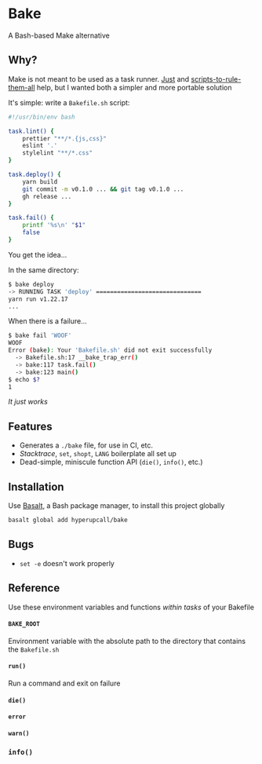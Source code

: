 # Bake

A Bash-based Make alternative

## Why?

Make is not meant to be used as a task runner. [Just](https://github.com/casey/just) and [scripts-to-rule-them-all](https://github.com/github/scripts-to-rule-them-all) help, but I wanted both a simpler and more portable solution

It's simple: write a `Bakefile.sh` script:

```sh
#!/usr/bin/env bash

task.lint() {
	prettier "**/*.{js,css}"
	eslint '.'
	stylelint "**/*.css"
}

task.deploy() {
	yarn build
	git commit -m v0.1.0 ... && git tag v0.1.0 ...
	gh release ...
}

task.fail() {
	printf '%s\n' "$1"
	false
}
```

You get the idea...

In the same directory:

```sh
$ bake deploy
-> RUNNING TASK 'deploy' ==============================
yarn run v1.22.17
...
```

When there is a failure...

```sh
$ bake fail 'WOOF'
WOOF
Error (bake): Your 'Bakefile.sh' did not exit successfully
  -> Bakefile.sh:17 __bake_trap_err()
  -> bake:117 task.fail()
  -> bake:123 main()
$ echo $?
1
```

_It just works_

## Features

- Generates a `./bake` file, for use in CI, etc.
- _Stacktrace_, `set`, `shopt`, `LANG` boilerplate all set up
- Dead-simple, miniscule function API (`die()`, `info()`, etc.)

## Installation

Use [Basalt](https://github.com/hyperupcall/basalt), a Bash package manager, to install this project globally

```sh
basalt global add hyperupcall/bake
```

## Bugs

- `set -e` doesn't work properly

## Reference

Use these environment variables and functions _within tasks_ of your Bakefile

#### `BAKE_ROOT`

Environment variable with the absolute path to the directory that contains the `Bakefile.sh`

#### `run()`

Run a command and exit on failure

#### `die()`

#### `error`

#### `warn()`

### `info()`
